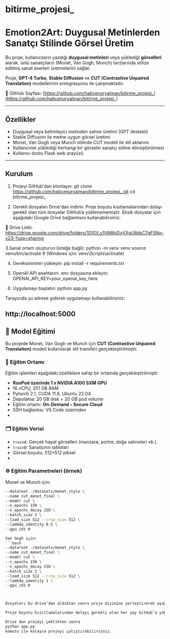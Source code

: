 # bitirme_projesi_

# Emotion2Art: Duygusal Metinlerden Sanatçı Stilinde Görsel Üretim

Bu proje, kullanıcıların yazdığı **duygusal metinleri** veya yüklediği **görselleri** alarak, ünlü sanatçıların (Monet, Van Gogh, Munch) tarzlarında stilize edilmiş sanat eserleri üretmelerini sağlar. 

Proje, **GPT-4 Turbo**, **Stable Diffusion** ve **CUT (Contrastive Unpaired Translation)** modellerinin entegrasyonu ile çalışmaktadır.

🔗 GitHub Sayfası: [https://github.com/haticenuryalman/bitirme_projesi_](https://github.com/haticenuryalman/bitirme_projesi_)

---

##  Özellikler

- Duygusal veya betimleyici metinden sahne üretimi (GPT destekli)
- Stable Diffusion ile metne uygun görsel üretimi
- Monet, Van Gogh veya Munch stilinde CUT modeli ile stil aktarımı
- Kullanıcının yüklediği herhangi bir görselin sanatçı stiline dönüştürülmesi
- Kullanıcı dostu Flask web arayüzü

---
## Kurulum

1. Projeyi GitHub'dan klonlayın:
git clone https://github.com/haticenuryalman/bitirme_projesi_.git
cd bitirme_projesi_

2. Gerekli dosyaları Drive'dan indirin:
Proje boyutu kısıtlamalarından dolayı gerekli olan tüm dosyalar GitHub’a yüklenememiştir. Eksik dosyalar için aşağıdaki Google Drive bağlantısını kullanabilirsiniz:

📁 Drive Linki:
https://drive.google.com/drive/folders/1DISV_y1VAWoDyVXgU8dsC7gF5Nq-v23-?usp=sharing

3.Sanal ortam oluşturun (isteğe bağlı):
python -m venv venv
source venv/bin/activate  # (Windows için: venv\Scripts\activate)

4. Gereksinimleri yükleyin:
pip install -r requirements.txt

5. OpenAI API anahtarını .env dosyasına ekleyin:
OPENAI_API_KEY=your_openai_key_here

6. Uygulamayı başlatın:
python app.py

Tarayıcıda şu adrese giderek uygulamayı kullanabilirsiniz:

http://localhost:5000
---

## 🧠 Model Eğitimi

Bu projede Monet, Van Gogh ve Munch için **CUT (Contrastive Unpaired Translation)** modeli kullanılarak stil transferi gerçekleştirilmiştir.

### 🎯 Eğitim Ortamı

Eğitim işlemleri aşağıdaki özelliklere sahip bir ortamda gerçekleştirilmiştir:

- **RunPod üzerinde 1 x NVIDIA A100 SXM GPU**
- 16 vCPU, 251 GB RAM
- Pytorch 2.1, CUDA 11.8, Ubuntu 22.04
- Depolama: 20 GB disk + 20 GB pod volume
- Eğitim ortamı: **On-Demand – Secure Cloud**
- SSH bağlantısı: VS Code üzerinden
- 
### 🗂️ Eğitim Verisi

- `trainA`: Gerçek hayat görselleri (manzara, portre, doğa sahneleri vb.).
- `trainB`: Sanatçının tabloları
- Görsel boyutu: 512×512 piksel
- 
### ⚙️ Eğitim Parametreleri (örnek)
Monet ve Munch için:
```bash
--dataroot ./datasets/monet_style \
--name cut_monet_final \
--model cut \
--n_epochs 150 \
--n_epochs_decay 150 \
--batch_size 2 \
--load_size 512 --crop_size 512 \
--lambda_identity 0.5 \
--gpu_ids 0

Van Gogh için: 
```bash
--dataroot ./datasets/monet_style \
--name cut_monet_final \
--model cut \
--n_epochs 150 \
--n_epochs_decay 150 \
--batch_size 2 \
--load_size 512 --crop_size 512 \
--lambda_identity 1 \
--gpu_ids 0



Dosyaları bu drive’dan aldıktan sonra proje dizinine yerleştirerek aşağıdaki adımlarla devam edebilirsiniz.

Proje boyutu kısıtlamalarından dolayı gerekli olan her şey GitHub’a yüklenememiştir. Dosyalara bu drive linkinden ulaşabilirsiniz: https://drive.google.com/drive/folders/1DISV_y1VAWoDyVXgU8dsC7gF5Nq-v23-?usp=sharing

Drive dan projeyi çektikten sonra 
python app.py 
komutu ile kolayca projeyi çalıştırabilirsiniz.
